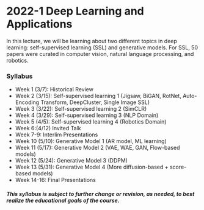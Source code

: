 # 2022-1 Deep Learning and Applications

In this lecture, we will be learning about two different topics in deep learning: self-supervised learning (SSL) and generative models. For SSL, 50 papers were curated in computer vision, natural language processing, and robotics. 

### Syllabus
- Week 1 (3/7): Historical Review
- Week 2 (3/15): Self-supervised learning 1 (Jigsaw, BiGAN, RotNet, Auto-Encoding Transform, DeepCluster, Single Image SSL)
- Week 3 (3/22): Self-supervised learning 2 (SimCLR)
- Week 4 (3/29): Self-supervised learning 3 (NLP Domain)
- Week 5 (4/5): Self-supervised learning 4 (Robotics Domain)
- Week 6:(4/12) Invited Talk 
- Week 7-9: Interlim Presentations
- Week 10 (5/10): Generative Model 1 (AR model, ML learning)
- Week 11 (5/17): Generative Model 2 (VAE, WAE, GAN, Flow-based models)
- Week 12 (5/24): Generative Model 3 (DDPM)
- Week 13 (5/31): Generative Model 4 (More diffusion-based + score-based models)
- Week 14-16: Final Presentations

##### This syllabus is subject to further change or revision, as needed, to best realize the educational goals of the course.
